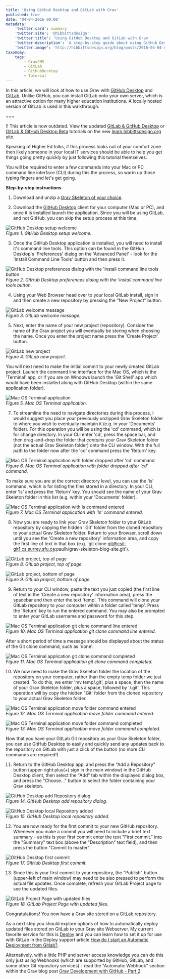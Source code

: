 ```yaml
---
title: 'Using GitHub Desktop and GitLab with Grav'
published: true
date: '04-04-2016 00:00'
metadata:
    'twitter:card': summary
    'twitter:site': '@hibbittsdesign'
    'twitter:title': 'Using GitHub Desktop and GitLab with Grav'
    'twitter:description': 'A step-by-step guide about using GitHub Desktop and GitLab with Grav.'
    'twitter:image': 'http://hibbittsdesign.org/blog/posts/2016-04-04-using-github-desktop-and-gitlab-with-Grav/gitlab-welcome-to-gitlab.png'
taxonomy:
    tags:
        - GravCMS
        - GitLab
        - GitHubDesktop
        - Tutorial
---
```


In this article, we will look at how to use Grav with [GitHub Desktop](https://desktop.github.com/) and [GitLab](https://about.gitlab.com/). Unlike GitHub, you can install GitLab onto your own server, which is an attractive option for many higher education institutions. A locally hosted version of GitLab is used in this walkthrough.

===

!! This article is now outdated. View the updated [GitLab & GitHub Desktop](http://learn.hibbittsdesign.org/gitlab-githubdesktop) or [GitLab & GitHub Desktop Beta](http://learn.hibbittsdesign.org/gitlab-githubdesktop-beta) tutorials on the new [learn.hibbittsdesign.org](http://learn.hibbittsdesign.org) site.

Speaking of Higher Ed folks, if this process looks out of your comfort zone then likely someone in your local IT services should be able to help you get things going pretty quickly by just following this tutorial themselves.

You will be required to enter a few commands into your Mac or PC command line interface (CLI) during this the process, so warm up those typing fingers and let's get going.

**Step-by-step instructions**

1. Download and unzip a [Grav Skeleton of your choice](https://getgrav.org/downloads/skeletons).

2. Download the [GitHub Desktop](https://desktop.github.com/) client for your computer (Mac or PC), and once it is installed launch the application. Since you will be using GitLab, and not GitHub, you can skip the setup process at this time.

  ![GitHub Desktop setup welcome](github-desktop-welcome.png)  
  _Figure 1. GitHub Desktop setup welcome._

3. Once the GitHub Desktop application is installed, you will need to install it's command line tools. This option can be found in the GitHun Desktop's 'Preferences' dialog on the 'Advanced Panel' - look for the 'Install Command Line Tools' button and then press it.

  ![GitHub Desktop preferences dialog with the 'install command line tools button](github-desktop-install-command-line-tools.png)  
  _Figure 2. GitHub Desktop preferences dialog with the 'install command line tools button._

4. Using your Web Browser head over to your local GitLab install, sign in and then create a new repository by pressing the "New Project" button.

  ![GitLab welcome message](gitlab-welcome-to-gitlab.png)  
  _Figure 3. GitLab welcome message._

5. Next, enter the name of your new project (repository). Consider the name of the Grav project you will eventually be storing when choosing the name. Once you enter the project name press the 'Create Project' button.

  ![GitLab new project](gitlab-new-project.png)  
  _Figure 4. GitLab new project._

  You will next need to make the initial commit to your newly created GitLab project. Launch the command line interface for the Mac OS, which is the 'Terminal' app, or if you are on Windows launch the 'Git Shell' app which would have been installed along with GitHub Desktop (within the same application folder).

  ![Mac OS Terminal application](mac-cli-default-dir.png)  
  _Figure 5. Mac OS Terminal application._

7. To streamline the need to navigate directories during this process, I would suggest you place your previously unzipped Grav Skeleton folder to where you wish to eventually maintain it (e.g. in your 'Documents' folder). For this operation you will be using the 'cd' command, which is for change directory. In your CLI enter 'cd', press the space bar, and then drag-and-drop the folder that _contains_ your Grav Skeleton folder (not the actual Grav Skeleton folder) onto the CLI window. With the full path to the folder now after the 'cd' command press the 'Return' key.

  ![Mac OS Terminal application with folder dropped after 'cd' command](mac-cli-cd-command.png)  _Figure 6. Mac OS Terminal application with folder dropped after 'cd' command._

  To make sure you are at the correct directory level, you can use the 'ls' command, which is for listing the files stored in a directory. In your CLI, enter 'ls' and press the 'Return' key. You should see the name of your Grav Skeleton folder in this list (e.g. within your 'Documents' folder).

  ![Mac OS Terminal application with ls command entered](mac-cli-documents-dir.png)  
  _Figure 7. Mac OS Terminal application with 'ls' command entered._

8. Now you are ready to link your Grav Skeleton folder to your GitLab repository by copying the hidden '.Git' folder from the cloned repository to your actual Grav Skeleton folder. Return to your Browser, scroll down until you see the 'Create a new repository' information area, and copy the first line of text in that box (e.g. 'git clone git@csil-git1.cs.surrey.sfu.ca:paulh/grav-skeleton-blog-site.git').

  ![GitLab project, top of page](gitlab-project-created.png)  
  _Figure 8. GitLab project, top of page._

  ![GitLab project, bottom of page](gitlab-project-created-bottom.png)  
  _Figure 9. GitLab project, bottom of page._

9. Return to your CLI window, paste the text you just copied (the first line of text in the 'Create a new repository' information area), press the spacebar and then enter the text 'temp'. This command will clone your GitLab repository to your computer within a folder called 'temp'. Press the 'Return' key to run the entered command. You may also be prompted to enter your GitLab username and password for this step.

  ![Mac OS Terminal application git clone command line entered](mac-cli-clone.png)  
  _Figure 10. Mac OS Terminal application git clone command line entered._

  After a short period of time a message should be displayed about the status of the Git clone command, such as 'done'.

  ![Mac OS Terminal application git clone command completed](mac-cli-clone-complete.png)  
  _Figure 11. Mac OS Terminal application git clone command completed._

10. We now need to make the Grav Skeleton folder the location of the repository on your computer, rather than the empty temp folder we just created. To do this, we enter 'mv temp/.git', plus a space, then the name of your Grav Skeleton folder, plus a space, followed by '/.git'. This operation will by copy the hidden '.Git' folder from the cloned repository to your actual Grav Skeleton folder.

  ![Mac OS Terminal application move folder command entered](mac-cli-move.png)  
  _Figure 12. Mac OS Terminal application move folder command entered._

  ![Mac OS Terminal application move folder command completed](mac-cli-move-completed.png)  
  _Figure 13. Mac OS Terminal application move folder command completed._

  Now that you have your GitLab Git repository as your Grav Skeleton folder, you can use GitHub Desktop to easily and quickly send any updates back to the repository on GitLab with just a click of the button (no more CLI commands are required!).

11. Return to the GitHub Desktop app, and press the "Add a Repository" button (upper-right plus(+) sign in the main window) in the GitHub Desktop client, then select the "Add" tab within the displayed dialog box, and press the "Choose..." button to select the folder containing your Grav skeleton.

  ![GitHub Desktop add Repository dialog](github-desktop-add-repo.png)  
  _Figure 14. GitHub Desktop add repository dialog._

  ![GitHub Desktop local Repository added](github-desktop-local-repository-added.png)  
  _Figure 15. GitHub Desktop local repository added._

12. You are now ready for the first commit to your new GitHub repository. Whenever you make a commit you will need to include a brief text summary - as this is your first commit enter the text "First commit." into the "Summary" text box (above the "Description" text field), and then press the button "Commit to master".

  ![GitHub Desktop first commit](github-desktop-first-commit.png)  
  _Figure 17.  GitHub Desktop first commit._

13. Since this is your first commit to your repository, the "Publish" button (upper-left of main window) may need to be also pressed to perform the actual file updates. Once complete, refresh your GitLab Project page to see the updated files.

  ![GitLab Project Page with updated files](gitlab-project-page-with-files.png)  
  _Figure 18.  GitLab Project Page with updated files._

Congratulations! You now have a Grav site stored on a GitLab repository.

As a next step you should explore options of how to automatically deploy updated files stored on GitLab to your Grav site Webserver. My current favorite service for this is [Deploy](http://www.deployhq.com) and you can learn how to set it up for use with GitLab in the Deploy support article [How do I start an Automatic Deployment from Gitlab?](https://support.deployhq.com/articles/deployments/how-do-i-start-an-automatic-deployment-from-gitlab).

Alternatively, with a little PHP and server access knowledge you can do this only just using Webhooks (which are supported by GitHub, GitLab, and some other Git repository services) - read the "Automatic Webhook" section within the Grav blog post [Grav Development with GitHub - Part 2](https://getgrav.org/blog/developing-with-github-part-2).
